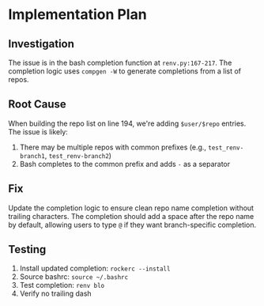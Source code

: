 # Implementation Plan

## Investigation
The issue is in the bash completion function at `renv.py:167-217`. The completion logic uses `compgen -W` to generate completions from a list of repos.

## Root Cause
When building the repo list on line 194, we're adding `$user/$repo` entries. The issue is likely:
1. There may be multiple repos with common prefixes (e.g., `test_renv-branch1`, `test_renv-branch2`)
2. Bash completes to the common prefix and adds `-` as a separator

## Fix
Update the completion logic to ensure clean repo name completion without trailing characters. The completion should add a space after the repo name by default, allowing users to type `@` if they want branch-specific completion.

## Testing
1. Install updated completion: `rockerc --install`
2. Source bashrc: `source ~/.bashrc`
3. Test completion: `renv blo`<tab>
4. Verify no trailing dash
